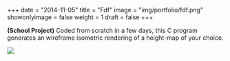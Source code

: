 +++
date = "2014-11-05"
title = "Fdf"
image = "img/portfolio/fdf.png"
showonlyimage = false
weight = 1
draft = false
+++

**(School Project)**
Coded from scratch in a few days, this C program generates an wireframe isometric rendering of a height-map of your choice.
<!--more-->

![](/img/portfolio/fdf.png)
